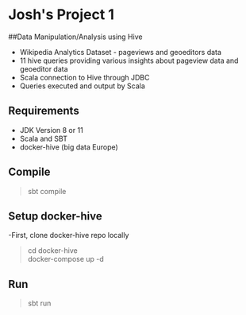 # Josh's Project 1
##Data Manipulation/Analysis using Hive
- Wikipedia Analytics Dataset - pageviews and geoeditors data
- 11 hive queries providing various insights about pageview data and geoeditor data
- Scala connection to Hive through JDBC
- Queries executed and output by Scala

## Requirements
- JDK Version 8 or 11
- Scala and SBT
- docker-hive (big data Europe)

## Compile
>sbt compile

## Setup docker-hive
-First, clone docker-hive repo locally
>cd docker-hive \
>docker-compose up -d

## Run
>sbt run
